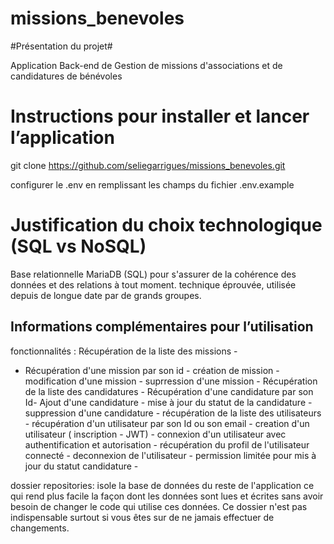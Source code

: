# missions_benevoles

#Présentation du projet#

Application Back-end de Gestion de missions d'associations et de candidatures de bénévoles

# Instructions pour installer et lancer lʼapplication

git clone https://github.com/seliegarrigues/missions_benevoles.git

configurer le .env en remplissant les champs du fichier .env.example

# Justification du choix technologique SQL vs NoSQL

Base relationnelle MariaDB (SQL) pour
s'assurer de la cohérence des données et des relations à tout moment.
technique éprouvée, utilisée depuis de longue date par de grands groupes.

## Informations complémentaires pour lʼutilisation

fonctionnalités : Récupération de la liste des missions -

- Récupération d'une mission par son id - création de mission - modification d'une mission - suprression d'une mission - Récupération de la liste des candidatures - Récupération d'une candidature par son Id- Ajout d'une candidature - mise à jour du statut de la candidature - suppression d'une candidature - récupération de la liste des utilisateurs - récupération d'un utilisateur par son Id ou son email - creation d'un utilisateur ( inscription - JWT) - connexion d'un utilisateur avec authentification et autorisation - récupération du profil de l'utilisateur connecté - deconnexion de l'utilisateur - permission limitée pour mis à jour du statut candidature -

dossier repositories: isole la base de données du reste de l'application
ce qui rend plus facile la façon dont les données sont lues et écrites sans avoir
besoin de changer le code qui utilise ces données. Ce dossier n'est pas indispensable
surtout si vous êtes sur de ne jamais effectuer de changements.
